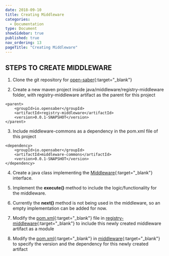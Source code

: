 ```yaml
---
date: 2018-09-10
title: Creating Middleware
categories:
  - Documentation
type: Document
showSidebar: true
published: true
nav_ordering: 13
pageTitle: "Creating Middleware"
---
```

## STEPS TO CREATE MIDDLEWARE

1. Clone the git repository for [open-saber](https://github.com/project-sunbird/open-saber){:target="_blank"}

2. Create a new maven project inside java/middleware/registry-middleware folder, with registry-middleware artifact as the parent for this project

```
<parent>
    <groupId>io.opensaber</groupId>
    <artifactId>registry-middleware</artifactId>
    <version>0.0.1-SNAPSHOT</version>
</parent>
```

3. Include middleware-commons as a dependency in the pom.xml file of this project

```
<dependency>
    <groupId>io.opensaber</groupId>
    <artifactId>middleware-commons</artifactId>
    <version>0.0.1-SNAPSHOT</version>
</dependency>

```
4. Create a java class implementing the [Middleware](https://github.com/project-sunbird/open-saber/blob/master/java/middleware-commons/src/main/java/io/opensaber/registry/middleware/Middleware.java){:target="_blank"} interface.

5. Implement the **execute()** method to include the logic/functionality for the middleware.
6. Currently the **next()** method is not being used in the middleware, so an empty implementation can be added for now.

7. Modify the [pom.xml](https://github.com/project-sunbird/open-saber/blob/master/java/middleware/registry-middleware/pom.xml){:target="_blank"} file in [registry-middleware](https://github.com/project-sunbird/open-saber/tree/master/java/middleware/registry-middleware){:target="_blank"} to include this newly created middleware artifact as a module

8. Modify the [pom.xml](https://github.com/project-sunbird/open-saber/blob/master/java/middleware/pom.xml){:target="_blank"} in [middleware](https://github.com/project-sunbird/open-saber/blob/master/java/middleware){:target="_blank"} to specify the version and the dependency for this newly created artifact



